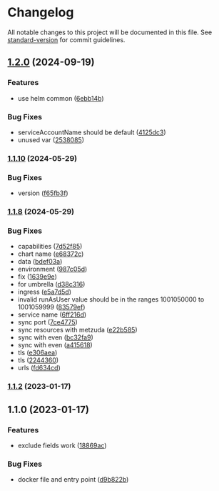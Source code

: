 # Changelog

All notable changes to this project will be documented in this file. See [standard-version](https://github.com/conventional-changelog/standard-version) for commit guidelines.

## [1.2.0](https://github.com/MapColonies/lookup-tables/compare/v1.1.10...v1.2.0) (2024-09-19)


### Features

* use helm common ([6ebb14b](https://github.com/MapColonies/lookup-tables/commit/6ebb14b78356c7ac686c1989c6d0660a5cb6bcb4))


### Bug Fixes

* serviceAccountName should be default ([4125dc3](https://github.com/MapColonies/lookup-tables/commit/4125dc3ee267707d94985837723e73437d0084d7))
* unused var ([2538085](https://github.com/MapColonies/lookup-tables/commit/2538085355b72fc76cc69ba349cb2b5888154032))

### [1.1.10](https://github.com/MapColonies/lookup-tables/compare/v1.1.8...v1.1.10) (2024-05-29)


### Bug Fixes

* version ([f65fb3f](https://github.com/MapColonies/lookup-tables/commit/f65fb3f432b37929d2935ff64557c4407e2f30c1))

### [1.1.8](https://github.com/MapColonies/lookup-tables/compare/v1.1.2...v1.1.8) (2024-05-29)


### Bug Fixes

* capabilities ([7d52f85](https://github.com/MapColonies/lookup-tables/commit/7d52f855ec1797066b1f3e82be2685eb76273751))
* chart name ([e68372c](https://github.com/MapColonies/lookup-tables/commit/e68372cc90227ea2d88149bcdff11c7b73801660))
* data ([bdef03a](https://github.com/MapColonies/lookup-tables/commit/bdef03ae900f6ed07863d5ed126971f1a9a7cd0a))
* environment ([987c05d](https://github.com/MapColonies/lookup-tables/commit/987c05ddcf34beaed499ca58cf5412eee5d3f62e))
* fix ([1639e9e](https://github.com/MapColonies/lookup-tables/commit/1639e9efb407504522d6e4f2a4f9f846d007864b))
* for umbrella ([d38c316](https://github.com/MapColonies/lookup-tables/commit/d38c316a5a1280f004c2c9b9f57614bd6deb4397))
* ingress ([e5a7d5d](https://github.com/MapColonies/lookup-tables/commit/e5a7d5d529c7f0579f0deaec5a8228c53a3da89a))
* invalid runAsUser value should be in the ranges 1001050000 to 1001059999 ([83579ef](https://github.com/MapColonies/lookup-tables/commit/83579eff8f7e008db0063cdb976fedf66608b070))
* service name ([6ff216d](https://github.com/MapColonies/lookup-tables/commit/6ff216d48ca1a49b7531265367319ab80866598e))
* sync port ([7ce4775](https://github.com/MapColonies/lookup-tables/commit/7ce477553ad922982fc84711c796c18567293bab))
* sync resources with metzuda ([e22b585](https://github.com/MapColonies/lookup-tables/commit/e22b585f71cf1b32f725bdda76d4357b18ddf20d))
* sync with even ([bc32fa9](https://github.com/MapColonies/lookup-tables/commit/bc32fa9e8febf80be0c5f5bab9385cb3661f6ec8))
* sync with even ([a415618](https://github.com/MapColonies/lookup-tables/commit/a4156181e7312f9cbc564c45c1ab1a972df8669e))
* tls ([e306aea](https://github.com/MapColonies/lookup-tables/commit/e306aeaa2007ee11779fe97f295bfbc2af5b6af0))
* tls ([2244360](https://github.com/MapColonies/lookup-tables/commit/224436052f67ce1fca9918ae87391d2f504d912c))
* urls ([fd634cd](https://github.com/MapColonies/lookup-tables/commit/fd634cd9ed6aba898dc535e55063870740d61d76))

### [1.1.2](https://github.com/ronnahom96/discrete-values/compare/v1.1.0...v1.1.2) (2023-01-17)

## 1.1.0 (2023-01-17)


### Features

* exclude fields work ([18869ac](https://github.com/ronnahom96/discrete-values/commit/18869acb5d1ba757652e61722f6a44a97415d730))


### Bug Fixes

* docker file and entry point ([d9b822b](https://github.com/ronnahom96/discrete-values/commit/d9b822bc189d92be681ea74304c7a82e507103f4))
